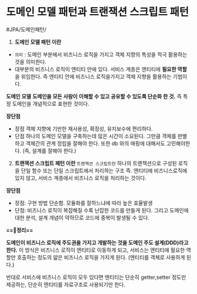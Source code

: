 # 도메인 모델 패턴과 트랜잭션 스크립트 패턴

#JPA/도메인패턴/

1. **도메인 모델 패턴 이란**
- `의미` : 도메인 부분에서 비즈니스 로직을 가지고 객체 지향의 특성을 적극 활용하는 것을 의미한다.
- 대부분의 비즈니스 로직이 엔티티 안에 있다. 서비스 계층은 엔티티에 **필요한 역할**을 위임한다. 즉 엔티티 안에 비즈니스 로직을가지고 객체 지향을 활용하는 기법이다.

**도메인 모델**
**도메인을 모든 사람이 이해할 수 있고 공유할 수 있도록 단순화 한 것.**
즉 특정 도메인을 개념적으로 표현한 것이다.

**장단점**
- 장점
  객체 지향에 기반한 재사용성, 확장성, 유지보수에 편리하다.
- 단점
  하나의 도메인 모델을 구축하는데 많은 시간이 소요된다. 그만큼 객체를 판별하고 객체간의 관계 정립을 잘해야 한다. 또한 db 와의 매핑에 대해서도 고민해야한다.
  (즉, 설계를 잘해야 한다.)

2. **트랜잭션 스크립트 패턴 이란**
   `트랜잭션 스크립트란`  하나의 트랜잭션으로 구성된 로직을 단일 함수 또는 단일 스크립트에서 처리하는 구조 즉. 엔티티에 비즈니스로직에 있지 않고, 서비스 계층에서 비즈니스 로직을 처리하는 것이다.

**장단점**
- 장점: 구현 방법 단순함. 모듈화를 잘하느냐에 따라 높은 효율발생
- 단점: 비즈니스 로직이 복잡해질 수록 난잡한 코드를 만들게 된다. 그리고 도메인에 대한 분석, 설계 개념이 약하므로 코드에 중복이 발생될 수 있다.

**==🔴정리==**

**도메인이 비즈니스 로직에 주도권을 가지고 개발하는 것을 도메인 주도 설계(DDD)라고 한다.**
이 방식은 비즈니스 로직이 엔티티로 이동하게 되고, 서비스는 엔티티에 필요한 역할만 호출하는 정도의 얇은 비즈니스 로직을 가지게 된다.
(엔티티를 객체로 사용하게 된다.)

반대로 서비스에 비즈니스 로직이 모두 있다면 엔티티는 단순히 getter,setter 정도만 제공하는, 단순히 엔티티를 자료구조로 사용되기만 한다.